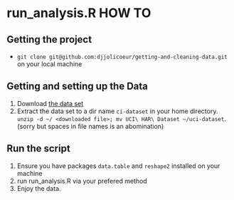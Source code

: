 # run_analysis.R HOW TO

## Getting the project

* `git clone git@github.com:djjolicoeur/getting-and-cleaning-data.git` on your local machine

## Getting and setting up the Data

1. Download [the data set](https://d396qusza40orc.cloudfront.net/getdata%2Fprojectfiles%2FUCI%20HAR%20Dataset.zip)
2. Extract the data set to a dir name `ci-dataset` in your home directory. `unzip -d ~/ <downloaded file>; mv UCI\ HAR\ Dataset ~/uci-dataset`. (sorry but spaces in file names is an abomination)

## Run the script

1. Ensure you have packages `data.table` and `reshape2` installed on your machine
2. run run_analysis.R via your prefered method
3. Enjoy the data.


